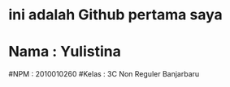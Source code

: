 # ini adalah Github pertama saya
# Nama : Yulistina
#NPM : 2010010260
#Kelas : 3C Non Reguler Banjarbaru

